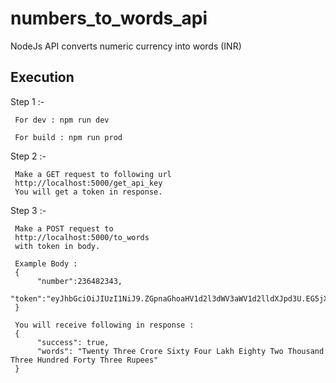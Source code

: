 # numbers_to_words_api
NodeJs API converts numeric currency into words (INR)

## Execution

Step 1 :-

     For dev : npm run dev

     For build : npm run prod

Step 2 :-

     Make a GET request to following url
     http://localhost:5000/get_api_key
     You will get a token in response.

Step 3 :-

     Make a POST request to
     http://localhost:5000/to_words
     with token in body.

     Example Body :
     {
          "number":236482343,
          "token":"eyJhbGciOiJIUzI1NiJ9.ZGpnaGhoaHV1d2l3dWV3aWV1d2lldXJpd3U.EG5jX0Q5riihDkn7a0n_jFQ5Ca842qpUEsy8xMoGoq4"
     }

     You will receive following in response :
     {
          "success": true,
          "words": "Twenty Three Crore Sixty Four Lakh Eighty Two Thousand Three Hundred Forty Three Rupees"
     }